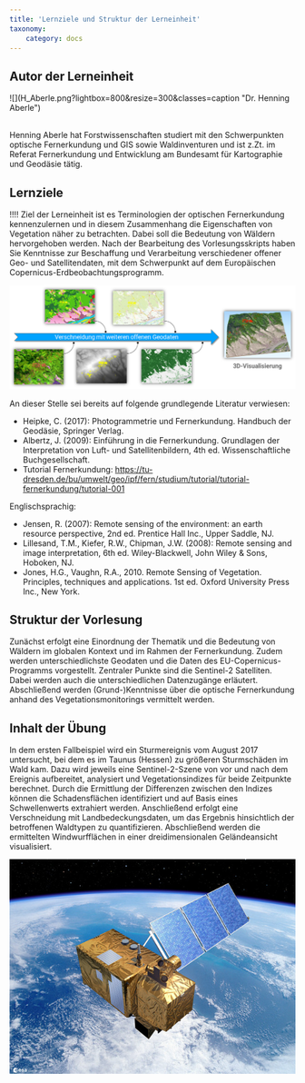 ```yaml
---
title: 'Lernziele und Struktur der Lerneinheit'
taxonomy:
    category: docs
---
```


## Autor der Lerneinheit
<div class="row align-items-center">
  <div class="col-sm-3" markdown="1">![](H_Aberle.png?lightbox=800&resize=300&classes=caption "Dr. Henning Aberle")</div>
  <div class="col-sm-9">
    <p><br /> Henning Aberle hat Forstwissenschaften studiert mit den Schwerpunkten optische Fernerkundung und GIS sowie Waldinventuren und ist z.Zt. im Referat Fernerkundung und Entwicklung am Bundesamt für Kartographie und Geodäsie tätig. </p>
  </div>
</div>
<!--
| | | 
|--|--|
|![](H_Aberle.png?lightbox=800&resize=300&classes=caption "Dr. Henning Aberle") | Henning Aberle hat Forstwissenschaften studiert mit den Schwerpunkten optische Fernerkundung und GIS sowie Waldinventuren und ist z.Zt. im Referat Fernerkundung und Entwicklung am Bundesamt für Kartographie und Geodäsie tätig. |
-->

## Lernziele

!!!! Ziel der Lerneinheit ist es Terminologien der optischen Fernerkundung kennenzulernen und in diesem Zusammenhang die Eigenschaften von Vegetation näher zu betrachten. Dabei soll die Bedeutung von Wäldern hervorgehoben werden. Nach der Bearbeitung des Vorlesungsskripts haben Sie Kenntnisse zur Beschaffung und Verarbeitung verschiedener offener Geo- und Satellitendaten, mit dem Schwerpunkt auf dem Europäischen Copernicus-Erdbeobachtungsprogramm. 

![Verschneidung der Geodaten](VerschnS2Geodaten.png?classes=caption "Workflow im Fallbeispiel")

An dieser Stelle sei bereits auf folgende grundlegende Literatur verwiesen: 

-	Heipke, C. (2017): Photogrammetrie und Fernerkundung. Handbuch der Geodäsie, Springer Verlag.
-	Albertz, J. (2009): Einführung in die Fernerkundung. Grundlagen der Interpretation von Luft- und Satellitenbildern, 4th ed. Wissenschaftliche Buchgesellschaft.
-	Tutorial Fernerkundung: https://tu-dresden.de/bu/umwelt/geo/ipf/fern/studium/tutorial/tutorial-fernerkundung/tutorial-001

Englischsprachig:
-	Jensen, R. (2007): Remote sensing of the environment: an earth resource perspective, 2nd ed. Prentice Hall Inc., Upper Saddle, NJ.
- 	Lillesand, T.M., Kiefer, R.W., Chipman, J.W. (2008): Remote sensing and image interpretation, 6th ed. Wiley-Blackwell, John Wiley & Sons, Hoboken, NJ.
- 	Jones, H.G., Vaughn, R.A., 2010. Remote Sensing of Vegetation. Principles, techniques and applications. 1st ed. Oxford University Press Inc., New York.

## Struktur der Vorlesung

Zunächst erfolgt eine Einordnung der Thematik und die Bedeutung von Wäldern im globalen Kontext und im Rahmen der Fernerkundung. Zudem werden unterschiedlichste Geodaten und die Daten des EU-Copernicus-Programms vorgestellt. Zentraler Punkte sind die Sentinel-2 Satelliten. Dabei werden auch die unterschiedlichen Datenzugänge erläutert. Abschließend werden (Grund-)Kenntnisse über die optische Fernerkundung anhand des Vegetationsmonitorings vermittelt werden.


## Inhalt der Übung

In dem ersten Fallbeispiel wird ein Sturmereignis vom August 2017 untersucht, bei dem es im Taunus (Hessen) zu größeren Sturmschäden im Wald kam. Dazu wird jeweils eine Sentinel-2-Szene von vor und nach dem Ereignis aufbereitet, analysiert und Vegetationsindizes für beide Zeitpunkte berechnet. Durch die Ermittlung der Differenzen zwischen den Indizes können die Schadensflächen identifiziert und auf Basis eines Schwellenwerts extrahiert werden. Anschließend erfolgt eine Verschneidung mit Landbedeckungsdaten, um das Ergebnis hinsichtlich der betroffenen Waldtypen zu quantifizieren. Abschließend werden die ermittelten Windwurfflächen in einer dreidimensionalen Geländeansicht visualisiert.

![Sentinel-2](Sentinel-2.jpg?classes=caption "Sentinel-2. Quelle: ESA")
<br><br>
